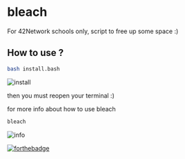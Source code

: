 # bleach
For 42Network schools only, script to free up some space :)

## How to use ?
```bash
bash install.bash
```
![install](https://raw.githubusercontent.com/Ra-Wo/bleach_42/master/screenshots/install.png)

then you must reopen your terminal :)

for more info about how to use bleach
```bash
bleach
```
![info](https://raw.githubusercontent.com/Ra-Wo/bleach_42/master/screenshots/info.png)

[![forthebadge](https://forthebadge.com/images/featured/featured-built-with-love.svg)](https://forthebadge.com)
